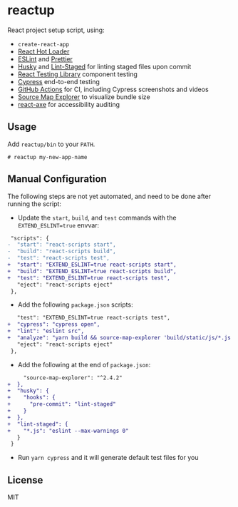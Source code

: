 # reactup

React project setup script, using:

- `create-react-app`
- [React Hot Loader](https://github.com/gaearon/react-hot-loader)
- [ESLint](https://eslint.org/) and [Prettier](https://prettier.io/)
- [Husky](https://github.com/typicode/husky) and [Lint-Staged](https://github.com/okonet/lint-staged) for linting staged files upon commit
- [React Testing Library](https://testing-library.com/react) component testing
- [Cypress](https://www.cypress.io/) end-to-end testing
- [GitHub Actions](https://www.cypress.io/) for CI, including Cypress screenshots and videos
- [Source Map Explorer](https://github.com/danvk/source-map-explorer) to visualize bundle size
- [react-axe](https://github.com/dequelabs/react-axe) for accessibility auditing

## Usage

Add `reactup/bin` to your `PATH`.

```
# reactup my-new-app-name
```

## Manual Configuration

The following steps are not yet automated, and need to be done after running the script:

- Update the `start`, `build`, and `test` commands with the `EXTEND_ESLINT=true` envvar:

```diff
 "scripts": {
-  "start": "react-scripts start",
-  "build": "react-scripts build",
-  "test": "react-scripts test",
+  "start": "EXTEND_ESLINT=true react-scripts start",
+  "build": "EXTEND_ESLINT=true react-scripts build",
+  "test": "EXTEND_ESLINT=true react-scripts test",
   "eject": "react-scripts eject"
 },
```

- Add the following `package.json` scripts:

```diff
   "test": "EXTEND_ESLINT=true react-scripts test",
+  "cypress": "cypress open",
+  "lint": "eslint src",
+  "analyze": "yarn build && source-map-explorer 'build/static/js/*.js'",
   "eject": "react-scripts eject"
 },
```

- Add the following at the end of `package.json`:

```diff
     "source-map-explorer": "^2.4.2"
+  },
+  "husky": {
+    "hooks": {
+      "pre-commit": "lint-staged"
+    }
+  },
+  "lint-staged": {
+    "*.js": "eslint --max-warnings 0"
   }
 }
```

- Run `yarn cypress` and it will generate default test files for you

## License

MIT
